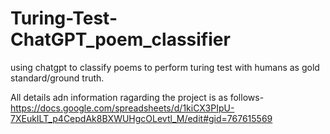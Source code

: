 # Turing-Test-ChatGPT_poem_classifier
using chatgpt to classify poems to perform turing test with humans as gold standard/ground truth.

All details adn information ragarding the project is as follows-  
https://docs.google.com/spreadsheets/d/1kiCX3PIpU-7XEukILT_p4CepdAk8BXWUHgcOLevtl_M/edit#gid=767615569
